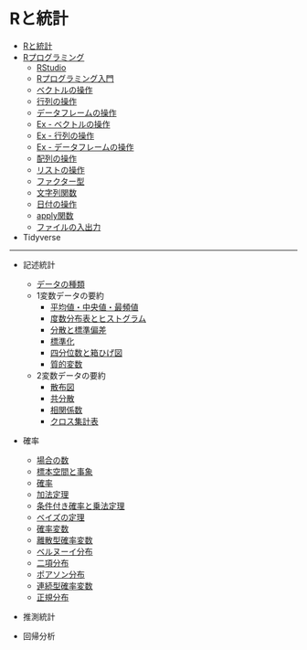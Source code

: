 # Rと統計

* [Rと統計](docs/01.md)
* [Rプログラミング](docs/02.md)
  * [RStudio](docs/03.md)
  * [Rプログラミング入門](docs/04.md)
  * [ベクトルの操作](docs/05.md)
  * [行列の操作](docs/06.md)
  * [データフレームの操作](docs/07.md)
  * [Ex - ベクトルの操作](docs/ex/05_ex.md)
  * [Ex - 行列の操作](docs/ex/06_ex.md)
  * [Ex - データフレームの操作](docs/ex/07_ex.md)
  * [配列の操作](docs/09.md)
  * [リストの操作](docs/08.md)
  * [ファクター型](docs/10.md)
  * [文字列関数](docs/12.md)
  * [日付の操作](docs/14.md)
  * [apply関数](docs/11.md)
  * [ファイルの入出力](docs/13.md)
* Tidyverse

---

* 記述統計
  * [データの種類](docs/101.md)
  * 1変数データの要約
    * [平均値・中央値・最頻値](docs/102.md)
    * [度数分布表とヒストグラム](docs/103.md)
    * [分散と標準偏差](docs/104.md)
    * [標準化](docs/105.md)
    * [四分位数と箱ひげ図](docs/106.md)
    * [質的変数](docs/107.md)
  * 2変数データの要約
    * [散布図](docs/108.md)
    * [共分散](docs/109.md)
    * [相関係数](docs/110.md)
    * [クロス集計表](docs/111.md)

* 確率
  * [場合の数](docs/301.md)
  * [標本空間と事象](docs/302.md)
  * [確率](docs/303.md)
  * [加法定理](docs/304.md)
  * [条件付き確率と乗法定理](docs/305.md)
  * [ベイズの定理](docs/306.md)
  * [確率変数](docs/307.md)
  * [離散型確率変数](docs/308.md)
  * [ベルヌーイ分布](docs/309.md)
  * [二項分布](docs/310.md)
  * [ポアソン分布](docs/311.md)
  * [連続型確率変数](docs/312.md)
  * [正規分布](docs/116.md)

* 推測統計
* 回帰分析

<!-- 

https://docs.google.com/presentation/d/11ExE9YC1W4x5fbX6AYUfELGtTeIhzZWLWaRzq9ITtXo/edit#slide=id.gf31dcb100e_0_132

-->

